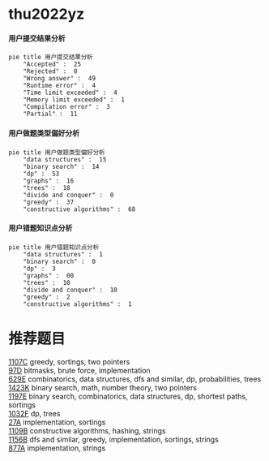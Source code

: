 # thu2022yz

<!-- tabs:start -->



#### **用户提交结果分析**

```mermaid
pie title 用户提交结果分析
    "Accepted" :  25
    "Rejected" :  0
    "Wrong answer" :  49
    "Runtime error" :  4
    "Time limit exceeded" :  4
    "Memory limit exceeded" :  1
    "Compilation error" :  3
    "Partial" :  11
```

#### **用户做题类型偏好分析**

```mermaid
pie title 用户做题类型偏好分析
    "data structures" :  15
    "binary search" :  14
    "dp" :  53
    "graphs" :  16
    "trees" :  18
    "divide and conquer" :  0
    "greedy" :  37
    "constructive algorithms" :  68
```
#### **用户错题知识点分析**

```mermaid
pie title 用户错题知识点分析
    "data structures" :  1
    "binary search" :  0
    "dp" :  3
    "graphs" :  00
    "trees" :  10
    "divide and conquer" :  10
    "greedy" :  2
    "constructive algorithms" :  1
```



<!-- tabs:end -->
# 推荐题目
[1107C](https://codeforces.com/contest/1107/problem/C)		greedy,
                        sortings,
                        two pointers		  
[97D](https://codeforces.com/contest/97/problem/D)		bitmasks,
                        brute force,
                        implementation		  
[629E](https://codeforces.com/contest/629/problem/E)		combinatorics,
                        data structures,
                        dfs and similar,
                        dp,
                        probabilities,
                        trees		  
[1423K](https://codeforces.com/contest/1423/problem/K)		binary search,
                        math,
                        number theory,
                        two pointers		  
[1197E](https://codeforces.com/contest/1197/problem/E)		binary search,
                        combinatorics,
                        data structures,
                        dp,
                        shortest paths,
                        sortings		  
[1032F](https://codeforces.com/contest/1032/problem/F)		dp,
                        trees		  
[27A](https://codeforces.com/contest/27/problem/A)		implementation,
                        sortings		  
[1109B](https://codeforces.com/contest/1109/problem/B)		constructive algorithms,
                        hashing,
                        strings		  
[1156B](https://codeforces.com/contest/1156/problem/B)		dfs and similar,
                        greedy,
                        implementation,
                        sortings,
                        strings		  
[877A](https://codeforces.com/contest/877/problem/A)		implementation,
                        strings		  
